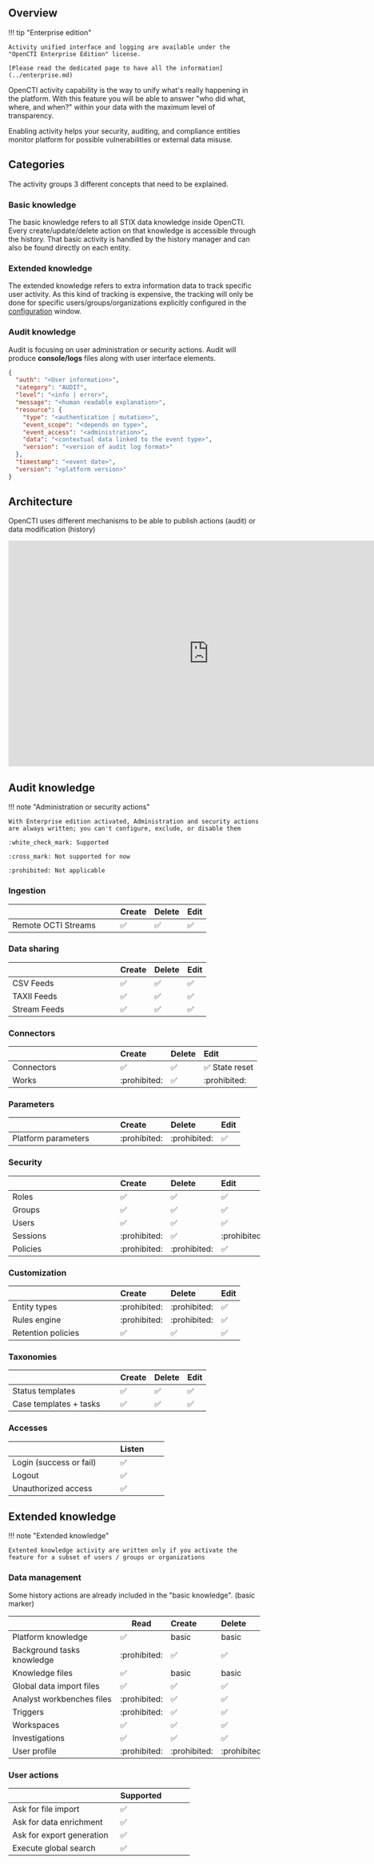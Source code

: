 ## Overview

!!! tip "Enterprise edition"

    Activity unified interface and logging are available under the "OpenCTI Enterprise Edition" license.

    [Please read the dedicated page to have all the information](../enterprise.md)


OpenCTI activity capability is the way to unify what's really happening in the platform.
With this feature you will be able to answer "who did what, where, and when?" within your data with the maximum level of transparency. 

Enabling activity helps your security, auditing, and compliance entities monitor platform for possible vulnerabilities or external data misuse.

## Categories

The activity groups 3 different concepts that need to be explained.

### Basic knowledge

The basic knowledge refers to all STIX data knowledge inside OpenCTI. Every create/update/delete action on that knowledge is accessible through the history. That basic activity is handled by the history manager and can also be found directly on each entity.

### Extended knowledge

The extended knowledge refers to extra information data to track specific user activity. As this kind of tracking is expensive, the tracking will only be done for specific users/groups/organizations explicitly configured in the [configuration](configuration.md) window.

### Audit knowledge

Audit is focusing on user administration or security actions.
Audit will produce **console/logs** files along with user interface elements.

```json
{
  "auth": "<User information>",
  "category": "AUDIT",
  "level": "<info | error>",
  "message": "<human readable explanation>",
  "resource": {
    "type": "<authentication | mutation>",
    "event_scope": "<depends on type>",
    "event_access": "<administration>",
    "data": "<contextual data linked to the event type>",
    "version": "<version of audit log format>"
  },
  "timestamp": "<event date>",
  "version": "<platform version>"
}
```

## Architecture

OpenCTI uses different mechanisms to be able to publish actions (audit) or data modification (history)

<iframe style="border: 1px solid rgba(0, 0, 0, 0.1);" width="800" height="450" src="https://www.figma.com/embed?embed_host=share&url=https://www.figma.com/file/65JHbbWWKftqLGrQJ0Xhml/Notifications-architecture?type=whiteboard&node-id=0%3A1&t=Q9GJ4psB6cAdQ3uR-1" allowfullscreen></iframe>

## Audit knowledge

!!! note "Administration or security actions"

    With Enterprise edition activated, Administration and security actions are always written; you can't configure, exclude, or disable them

    :white_check_mark: Supported
    
    :cross_mark: Not supported for now
    
    :prohibited: Not applicable

### Ingestion

| <div style="width:200px"></div>  | Create             | Delete              | Edit                |
|:---------------------------------|:-------------------|:--------------------|:--------------------|
| Remote OCTI Streams              | :white_check_mark: | :white_check_mark:  | :white_check_mark:  |

### Data sharing

| <div style="width:200px"></div>  | Create             | Delete              | Edit                |
|:---------------------------------|:-------------------|:--------------------|:--------------------|
| CSV Feeds                        | :white_check_mark: | :white_check_mark:  | :white_check_mark:  |
| TAXII Feeds                      | :white_check_mark: | :white_check_mark:  | :white_check_mark:  |
| Stream Feeds                     | :white_check_mark: | :white_check_mark:  | :white_check_mark:  |

### Connectors

| <div style="width:200px"></div> | Create              | Delete              | Edit                           |
|:--------------------------------|:--------------------|:--------------------|:-------------------------------|
| Connectors                      | :white_check_mark:  | :white_check_mark:  | :white_check_mark: State reset |
| Works                           | :prohibited:        | :white_check_mark:  | :prohibited:                   |

### Parameters

| <div style="width:200px"></div> | Create        | Delete        | Edit                |
|:--------------------------------|:--------------|:--------------|:--------------------|
| Platform parameters             | :prohibited:  | :prohibited:  | :white_check_mark:  |

### Security

| <div style="width:200px"></div> | Create             | Delete             | Edit                   |
|:--------------------------------|:-------------------|:-------------------|:-----------------------|
| Roles                           | :white_check_mark: | :white_check_mark: | :white_check_mark:     |
| Groups                          | :white_check_mark: | :white_check_mark: | :white_check_mark:     |
| Users                           | :white_check_mark: | :white_check_mark: | :white_check_mark:     |
| Sessions                        | :prohibited:       | :white_check_mark: | :prohibited:           |
| Policies                        | :prohibited:       | :prohibited:       | :white_check_mark:     |

### Customization

| <div style="width:200px"></div> | Create             | Delete             | Edit                |
|:--------------------------------|:-------------------|:-------------------|:--------------------|
| Entity types                    | :prohibited:       | :prohibited:       | :white_check_mark:  |
| Rules engine                    | :prohibited:       | :prohibited:       | :white_check_mark:  |
| Retention policies              | :white_check_mark: | :white_check_mark: | :white_check_mark:  |

### Taxonomies

| <div style="width:200px"></div> | Create              | Delete              | Edit                |
|:--------------------------------|:--------------------|:--------------------|:--------------------|
| Status templates                | :white_check_mark:  | :white_check_mark:  | :white_check_mark:  |
| Case templates + tasks          | :white_check_mark:  | :white_check_mark:  | :white_check_mark:  |

### Accesses

| <div style="width:200px"></div> | Listen             |     |     |
|:--------------------------------|:-------------------|-----|-----|
| Login (success or fail)         | :white_check_mark: |     |     |
| Logout                          | :white_check_mark: |     |     |
| Unauthorized access             | :white_check_mark: |     |     |

## Extended knowledge

!!! note "Extended knowledge"

    Extented knowledge activity are written only if you activate the feature for a subset of users / groups or organizations

### Data management

Some history actions are already included in the "basic knowledge". (basic marker) 

| <div style="width:200px"></div> | Read                | Create              | Delete              | Edit                |
|:--------------------------------|---------------------|:--------------------|:--------------------|:--------------------|
| Platform knowledge              | :white_check_mark:  | basic               | basic               | basic               |
| Background tasks knowledge      | :prohibited:        | :white_check_mark:  | :white_check_mark:  | :prohibited:        |
| Knowledge files                 | :white_check_mark:  | basic               | basic               | :prohibited:        |
| Global data import files        | :white_check_mark:  | :white_check_mark:  | :white_check_mark:  | :prohibited:        |
| Analyst workbenches files       | :prohibited:        | :white_check_mark:  | :white_check_mark:  | :prohibited:        |
| Triggers                        | :prohibited:        | :white_check_mark:  | :white_check_mark:  | :cross_mark:        |
| Workspaces                      | :white_check_mark:  | :white_check_mark:  | :white_check_mark:  | :cross_mark:        |
| Investigations                  | :white_check_mark:  | :white_check_mark:  | :white_check_mark:  | :cross_mark:        |
| User profile                    | :prohibited:        | :prohibited:        | :prohibited:        | :white_check_mark:  |

### User actions

| <div style="width:200px"></div> | Supported           |     |     |     |
|:--------------------------------|:--------------------|-----|-----|-----|
| Ask for file import             | :white_check_mark:  |     |     |     |
| Ask for data enrichment         | :white_check_mark:  |     |     |     |
| Ask for export generation       | :white_check_mark:  |     |     |     |
| Execute global search           | :white_check_mark:  |     |     |     |
